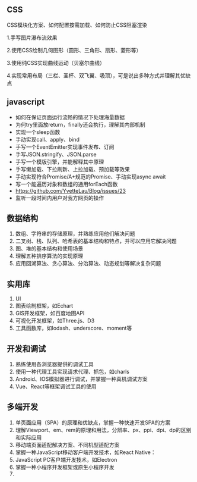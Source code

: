 ## CSS
CSS模块化方案、如何配置按需加载、如何防止CSS阻塞渲染

1.手写图片瀑布流效果

2.使用CSS绘制几何图形（圆形、三角形、扇形、菱形等）

3.使用纯CSS实现曲线运动（贝塞尔曲线）

4.实现常用布局（三栏、圣杯、双飞翼、吸顶），可是说出多种方式并理解其优缺点

## javascript
* 如何在保证页面运行流畅的情况下处理海量数据
* 为何try里面放return，finally还会执行，理解其内部机制
* 实现一个sleep函数
* 手动实现call、apply、bind
* 手写一个EventEmitter实现事件发布、订阅
* 手写JSON.stringify、JSON.parse
* 手写一个模版引擎，并能解释其中原理
* 手写懒加载、下拉刷新、上拉加载、预加载等效果
* 手动实现符合Promise/A+规范的Promise、手动实现async await
* 写一个能遍历对象和数组的通用forEach函数
* https://github.com/YvetteLau/Blog/issues/23
* 监听一段时间内用户对我方网页的操作

## 数据结构
1. 数组、字符串的存储原理，并熟练应用他们解决问题
2. 二叉树、栈、队列、哈希表的基本结构和特点，并可以应用它解决问题
3. 图、堆的基本结构和使用场景
4. 理解五种排序算法的实现原理
5. 应用回溯算法、贪心算法、分治算法、动态规划等解决复杂问题




## 实用库
1. UI
2. 图表绘制框架，如Echart
3. GIS开发框架，如百度地图API
4. 可视化开发框架，如Three.js、D3
5. 工具函数库，如lodash、underscore、moment等

## 开发和调试
1. 熟练使用各浏览器提供的调试工具
2. 使用一种代理工具实现请求代理、抓包，如charls
3. Android、IOS模拟器进行调试，并掌握一种真机调试方案
4. Vue、React等框架调试工具的使用

## 多端开发
1. 单页面应用（SPA）的原理和优缺点，掌握一种快速开发SPA的方案
2. 理解Viewport、em、rem的原理和用法，分辨率、px、ppi、dpi、dp的区别和实际应用
3. 移动端页面适配解决方案、不同机型适配方案
4. 掌握一种JavaScript移动客户端开发技术，如React Native：
5. JavaScript PC客户端开发技术，如Electron
6. 掌握一种小程序开发框架或原生小程序开发
7. 